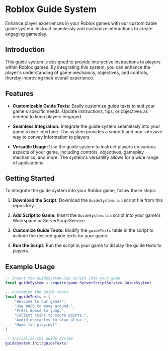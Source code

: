 # Roblox Guide System

Enhance player experiences in your Roblox games with our customizable guide system. Instruct seamlessly and customize interactions to create engaging gameplay.

## Introduction

This guide system is designed to provide interactive instructions to players within Roblox games. By integrating this system, you can enhance the player's understanding of game mechanics, objectives, and controls, thereby improving their overall experience.

## Features

- **Customizable Guide Texts:** Easily customize guide texts to suit your game's specific needs. Update instructions, tips, or objectives as needed to keep players engaged.

- **Seamless Integration:** Integrate the guide system seamlessly into your game's user interface. The system provides a smooth and non-intrusive way to convey information to players.

- **Versatile Usage:** Use the guide system to instruct players on various aspects of your game, including controls, objectives, gameplay mechanics, and more. The system's versatility allows for a wide range of applications.

## Getting Started

To integrate the guide system into your Roblox game, follow these steps:

1. **Download the Script:** Download the `GuideSystem.lua` script file from this repository.

2. **Add Script to Game:** Insert the `GuideSystem.lua` script into your game's Workspace or ServerScriptService.

3. **Customize Guide Texts:** Modify the `guideTexts` table in the script to include the desired guide texts for your game.

4. **Run the Script:** Run the script in your game to display the guide texts to players.

## Example Usage

```lua
-- Insert the GuideSystem.lua script into your game
local guideSystem = require(game.ServerScriptService.GuideSystem)

-- Customize the guide texts
local guideTexts = {
    "Welcome to our game!",
    "Use WASD to move around.",
    "Press Space to jump.",
    "Collect coins to score points.",
    "Avoid obstacles to stay alive.",
    "Have fun playing!"
}

-- Initialize the guide system
guideSystem.init(guideTexts)
